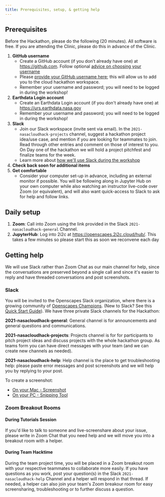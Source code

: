```yaml
---
title: Prerequisites, setup, & getting help
---
```


## Prerequisites

Before the Hackathon, please do the following (20 minutes). All software is free.
If you are attending the Clinic, please do this in advance of the Clinic. 

1. **GitHub username**
    - Create a GitHub account (if you don’t already have one) at <https://github.com>. Follow optional [advice on choosing your username](https://happygitwithr.com/github-acct.html)
    - Please [provide your GitHub username here](https://docs.google.com/forms/d/e/1FAIpQLSfOd0RhzEo5sFq_NgjZJa0C6cmaicTOjPS290iCbHbFTI-8zg/viewform?usp=sf_link); this will allow us to add you to the cloud hackathon workspace.
    - Remember your username and password; you will need to be logged in during the workshop!
1. **Earthdata Login account** 
    - Create an Earthdata Login account (if you don't already have one) at <https://urs.earthdata.nasa.gov>
    - Remember your username and password; you will need to be logged in during the workshop!
1. **Slack**
    - Join our Slack workspace (invite sent via email). In the `2021-nasacloudhack-projects` channel, suggest a hackathon project idea/use case, and mention if you are looking for teammates to join. Read through other entries and comment on those of interest to you. On Day one of the hackathon we will hold a project pitchfest and finalize teams for the week. 
    - Learn more about [how we'll use Slack during the workshop](#slack)
1. **Check back soon for additional items**
1. **Get comfortable** 
    - Consider your computer set-up in advance, including an external monitor if possible. You will be following along in Jupyter Hub on your own computer while also watching an instructor live-code over Zoom (or equivalent), and will also want quick-access to Slack to ask for help and follow links.

## Daily setup

1. **Zoom**: Call into Zoom using the link provided in the Slack `2021-nasacloudhack-general` Channel. 
1. **JupyterHub**: Log into 2i2c at <https://openscapes.2i2c.cloud/hub/>. This takes a few minutes so please start this as soon we reconvene each day


## Getting help

We will use Slack rather than Zoom Chat as our main channel for help, since the conversations are preserved beyond a single call and since it's easier to reply and have threaded conversations and post screenshots.

### Slack

You will be invited to the Openscapes Slack organization, where there is a growing community of [Openscapes Champions](https://openscapes.org/champions). (New to Slack? See this [Quick Start Guide](https://zenodo.org/record/3763730#.YYkoL3mIZpQ)). We have three private Slack channels for the Hackathon: 

**2021-nasacloudhack-general**: General channel is for announcements and general questions and communications.
 
**2021-nasacloudhack-projects**: Projects channel  is for for participants to pitch project ideas and discuss projects with the whole hackathon group. As teams form you can have direct messages with your team (and we can create new channels as needed). 

**2021-nasacloudhack-help**: Help channel is the place to get troubleshooting help: please paste error messages and post screenshots and we will help you by replying to your post.

To create a screenshot: 
 
- [On your Mac - Screenshot](https://support.apple.com/en-us/HT201361)
- [On your PC - Snipping Tool](https://support.microsoft.com/en-us/windows/use-snipping-tool-to-capture-screenshots-00246869-1843-655f-f220-97299b865f6b)

### Zoom Breakout Rooms

#### During Tutorials Session
If you'd like to talk to someone and live-screenshare about your issue, please write in Zoom Chat that you need help and we will move you into a breakout room with a helper.
#### During Team Hacktime
During the team project time, you will be placed in a Zoom breakout room with your respective teammates to collaborate more easily. If you have questions as you work, post your question(s) in the Slack `2021-nasacloudhack-help` Channel and a helper will respond in that thread. If needed, a helper can also join your team's Zoom breakour room for easy screensharing, troubleshooting or to further discuss a question. 

